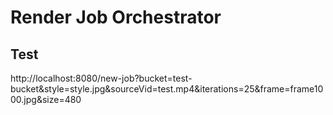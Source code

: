 # Render Job Orchestrator

## Test
http://localhost:8080/new-job?bucket=test-bucket&style=style.jpg&sourceVid=test.mp4&iterations=25&frame=frame1000.jpg&size=480
